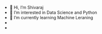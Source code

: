 - 👋 Hi, I’m Shivaraj 
- 👀 I’m interested in Data Science and Python 
- 🌱 I’m currently learning Machine Leraning 
-
-

<!---
shiva9611/shiva9611 is a ✨ special ✨ repository because its `README.md` (this file) appears on your GitHub profile.
You can click the Preview link to take a look at your changes.
--->
